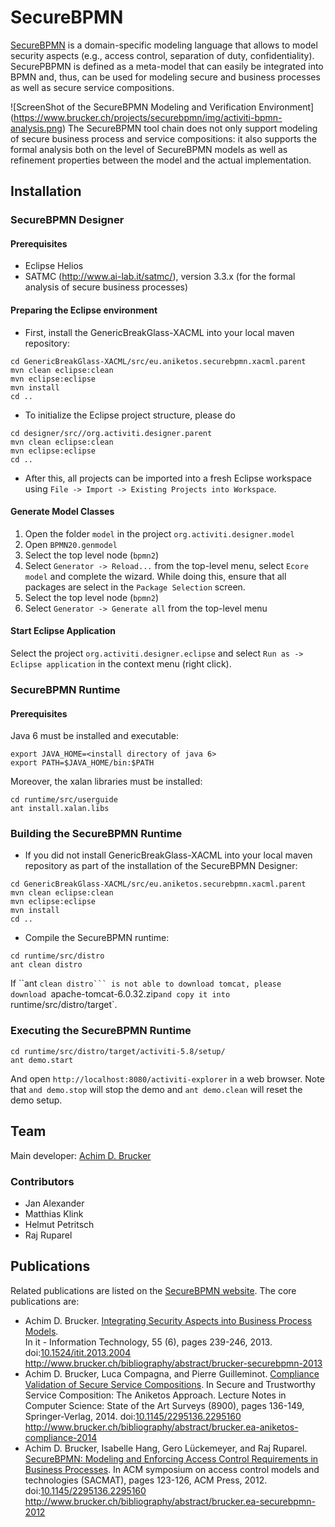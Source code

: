 # SecureBPMN
[SecureBPMN](https://www.brucker.ch/projects/securebpmn/index.en.html)
is a domain-specific modeling language that allows to model security
aspects (e.g., access control, separation of duty,
confidentiality). SecurePBPMN is defined as a meta-model that can
easily be integrated into BPMN and, thus, can be used for modeling
secure and business processes as well as secure service compositions.

![ScreenShot of the SecureBPMN Modeling and Verification Environment] (https://www.brucker.ch/projects/securebpmn/img/activiti-bpmn-analysis.png)
The SecureBPMN tool chain does not only support modeling of secure business 
process and service compositions: it also supports the formal analysis both 
on the level of SecureBPMN models as well as refinement properties between 
the model and the actual implementation. 

## Installation
### SecureBPMN Designer
#### Prerequisites
* Eclipse Helios
* SATMC (http://www.ai-lab.it/satmc/), version 3.3.x
  (for the formal analysis of secure business processes)

#### Preparing the Eclipse environment
* First, install the GenericBreakGlass-XACML into your local 
  maven repository:
```
cd GenericBreakGlass-XACML/src/eu.aniketos.securebpmn.xacml.parent
mvn clean eclipse:clean 
mvn eclipse:eclipse 
mvn install 
cd ..
```
* To initialize the Eclipse project structure, please do 
```
cd designer/src//org.activiti.designer.parent
mvn clean eclipse:clean 
mvn eclipse:eclipse
cd ..
```
* After this, all projects can be imported into a fresh Eclipse
  workspace using `File -> Import -> Existing Projects into Workspace`.

#### Generate Model Classes
1. Open the folder `model` in the project `org.activiti.designer.model`
2. Open `BPMN20.genmodel`
3. Select the top level node (`bpmn2`)
4. Select `Generator -> Reload...` from the top-level menu, select
   `Ecore model` and complete the wizard. While doing this, ensure
   that all packages are select in the `Package Selection` screen.
5. Select the top level node (`bpmn2`)
6. Select `Generator -> Generate all` from the top-level menu

#### Start Eclipse Application
Select the project `org.activiti.designer.eclipse` and select `Run as
-> Eclipse application` in the context menu (right click).

### SecureBPMN Runtime
#### Prerequisites
Java 6 must be installed and executable:
```
export JAVA_HOME=<install directory of java 6>
export PATH=$JAVA_HOME/bin:$PATH
```
Moreover, the xalan libraries must be installed:
```
cd runtime/src/userguide 
ant install.xalan.libs
```
### Building the SecureBPMN Runtime
* If you did not install GenericBreakGlass-XACML into your local 
  maven repository as part of the installation of the SecureBPMN 
  Designer:
```
cd GenericBreakGlass-XACML/src/eu.aniketos.securebpmn.xacml.parent
mvn clean eclipse:clean 
mvn eclipse:eclipse 
mvn install 
cd ..
```
* Compile the SecureBPMN runtime:
```
cd runtime/src/distro
ant clean distro 
```
If ``ant `clean distro``` is not able to download tomcat, please 
download `apache-tomcat-6.0.32.zip` and copy it into 
`runtime/src/distro/target`.

### Executing the SecureBPMN Runtime
```
cd runtime/src/distro/target/activiti-5.8/setup/
ant demo.start 
```
And open `http://localhost:8080/activiti-explorer` in a web browser. 
Note that `and demo.stop` will stop the demo and `ant demo.clean` will 
reset the demo setup.

## Team 
Main developer: [Achim D. Brucker](http://www.brucker.ch/)

### Contributors
* Jan Alexander
* Matthias Klink
* Helmut Petritsch
* Raj Ruparel

## Publications
Related publications are listed on the [SecureBPMN 
website](https://www.brucker.ch/projects/securebpmn/index.en.html). 
The core publications are:
* Achim D. Brucker. [Integrating Security Aspects into Business Process
  Models](http://www.brucker.ch/bibliography/download/2013/brucker-securebpmn-2013.pdf).  
  In it - Information Technology, 55 (6), pages 239-246, 2013.
  doi:[10.1524/itit.2013.2004](http://dx.doi.org/10.1524/itit.2013.2004)
  http://www.brucker.ch/bibliography/abstract/brucker-securebpmn-2013
* Achim D. Brucker, Luca Compagna, and Pierre Guilleminot. [Compliance
  Validation of Secure Service Compositions](http://www.brucker.ch/bibliography/download/2014/brucker.ea-aniketos-compliance-2014.pdf). 
  In Secure and Trustworthy Service Composition: The Aniketos Approach. 
  Lecture Notes in Computer Science: State of the Art Surveys (8900), 
  pages 136-149, Springer-Verlag, 2014.
  doi:[10.1145/2295136.2295160](http://dx.doi.org/10.1145/2295136.2295160)
  http://www.brucker.ch/bibliography/abstract/brucker.ea-aniketos-compliance-2014
* Achim D. Brucker, Isabelle Hang, Gero Lückemeyer, and Raj
  Ruparel. [SecureBPMN: Modeling and Enforcing Access Control
  Requirements in Business Processes](http://www.brucker.ch/bibliography/download/2012/brucker.ea-securebpmn-2012.pdf). 
  In ACM symposium on access control models and technologies (SACMAT), 
  pages 123-126, ACM Press, 2012.
  doi:[10.1145/2295136.2295160](http://dx.doi.org/10.1145/2295136.2295160)
  http://www.brucker.ch/bibliography/abstract/brucker.ea-securebpmn-2012
